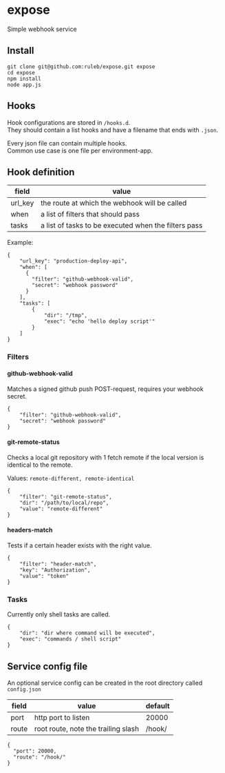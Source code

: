 # expose

Simple webhook service

## Install

```
git clone git@github.com:ruleb/expose.git expose
cd expose
npm install
node app.js
```

## Hooks

Hook configurations are stored in `/hooks.d`.  
They should contain a list hooks and have a filename that ends with `.json`.  

Every json file can contain multiple hooks.  
Common use case is one file per environment-app. 

## Hook definition

| field   | value                                                |
|---------|------------------------------------------------------|
| url_key | the route at which the webhook will be called        |
| when    | a list of filters that should pass                   |
| tasks   | a list of tasks to be executed when the filters pass |


Example:

```
{
    "url_key": "production-deploy-api",
    "when": [
      {
        "filter": "github-webhook-valid",
        "secret": "webhook password"
      }
    ],
    "tasks": [
        {
            "dir": "/tmp",
            "exec": "echo 'hello deploy script'"
        }
    ]
}
```


### Filters

#### github-webhook-valid

Matches a signed github push POST-request, requires your webhook secret.

```
{
    "filter": "github-webhook-valid",
    "secret": "webhook password"
}
```

#### git-remote-status

Checks a local git repository with 1 fetch remote if the local version is identical to the remote.  

Values: `remote-different, remote-identical`

```
{
    "filter": "git-remote-status",
    "dir": "/path/to/local/repo",
    "value": "remote-different"
}
```

#### headers-match

Tests if a certain header exists with the right value.

```
{
    "filter": "header-match",
    "key": "Authorization",
    "value": "token"
}
```

### Tasks
Currently only shell tasks are called.

```
{
    "dir": "dir where command will be executed",
    "exec": "commands / shell script"
}
```

## Service config file

An optional service config can be created in the root directory called `config.json`

| field | value | default |
| ----- | ----- | ------- |
| port  | http port to listen | 20000 |
| route | root route, note the trailing slash | /hook/ |

```
{
  "port": 20000,
  "route": "/hook/"
}
```
